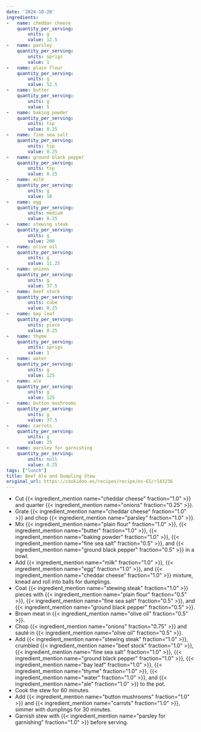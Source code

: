 ```yaml
---
date: '2024-10-20'
ingredients:
-   name: cheddar cheese
    quantity_per_serving:
        units: g
        value: 12.5
-   name: parsley
    quantity_per_serving:
        units: sprigs
        value: 1
-   name: plain flour
    quantity_per_serving:
        units: g
        value: 52.5
-   name: butter
    quantity_per_serving:
        units: g
        value: 5
-   name: baking powder
    quantity_per_serving:
        units: tsp
        value: 0.25
-   name: fine sea salt
    quantity_per_serving:
        units: tsp
        value: 0.25
-   name: ground black pepper
    quantity_per_serving:
        units: tsp
        value: 0.25
-   name: milk
    quantity_per_serving:
        units: g
        value: 10
-   name: egg
    quantity_per_serving:
        units: medium
        value: 0.25
-   name: stewing steak
    quantity_per_serving:
        units: g
        value: 200
-   name: olive oil
    quantity_per_serving:
        units: g
        value: 11.25
-   name: onions
    quantity_per_serving:
        units: g
        value: 37.5
-   name: beef stock
    quantity_per_serving:
        units: cube
        value: 0.25
-   name: bay leaf
    quantity_per_serving:
        units: piece
        value: 0.25
-   name: thyme
    quantity_per_serving:
        units: sprigs
        value: 1
-   name: water
    quantity_per_serving:
        units: g
        value: 125
-   name: ale
    quantity_per_serving:
        units: g
        value: 125
-   name: button mushrooms
    quantity_per_serving:
        units: g
        value: 37.5
-   name: carrots
    quantity_per_serving:
        units: g
        value: 25
-   name: parsley for garnishing
    quantity_per_serving:
        units: null
        value: 0.25
tags: ["lunch"]
title: Beef Ale and Dumpling Stew
original_url: https://cookidoo.es/recipes/recipe/es-ES/r143236 
---
```


- Cut {{< ingredient_mention name="cheddar cheese" fraction="1.0" >}} and quarter {{< ingredient_mention name="onions" fraction="0.25" >}}.
- Grate {{< ingredient_mention name="cheddar cheese" fraction="1.0" >}} and chop {{< ingredient_mention name="parsley" fraction="1.0" >}}.
- Mix {{< ingredient_mention name="plain flour" fraction="1.0" >}}, {{< ingredient_mention name="butter" fraction="1.0" >}}, {{< ingredient_mention name="baking powder" fraction="1.0" >}}, {{< ingredient_mention name="fine sea salt" fraction="0.5" >}}, and {{< ingredient_mention name="ground black pepper" fraction="0.5" >}} in a bowl.
- Add {{< ingredient_mention name="milk" fraction="1.0" >}}, {{< ingredient_mention name="egg" fraction="1.0" >}}, and {{< ingredient_mention name="cheddar cheese" fraction="1.0" >}} mixture, knead and roll into balls for dumplings.
- Coat {{< ingredient_mention name="stewing steak" fraction="1.0" >}} pieces with {{< ingredient_mention name="plain flour" fraction="0.5" >}}, {{< ingredient_mention name="fine sea salt" fraction="0.5" >}}, and {{< ingredient_mention name="ground black pepper" fraction="0.5" >}}.
- Brown meat in {{< ingredient_mention name="olive oil" fraction="0.5" >}}.
- Chop {{< ingredient_mention name="onions" fraction="0.75" >}} and sauté in {{< ingredient_mention name="olive oil" fraction="0.5" >}}.
- Add {{< ingredient_mention name="stewing steak" fraction="1.0" >}}, crumbled {{< ingredient_mention name="beef stock" fraction="1.0" >}}, {{< ingredient_mention name="fine sea salt" fraction="1.0" >}}, {{< ingredient_mention name="ground black pepper" fraction="1.0" >}}, {{< ingredient_mention name="bay leaf" fraction="1.0" >}}, {{< ingredient_mention name="thyme" fraction="1.0" >}}, {{< ingredient_mention name="water" fraction="1.0" >}}, and {{< ingredient_mention name="ale" fraction="1.0" >}} to the pot.
- Cook the stew for 60 minutes.
- Add {{< ingredient_mention name="button mushrooms" fraction="1.0" >}} and {{< ingredient_mention name="carrots" fraction="1.0" >}}, simmer with dumplings for 30 minutes.
- Garnish stew with {{< ingredient_mention name="parsley for garnishing" fraction="1.0" >}} before serving.